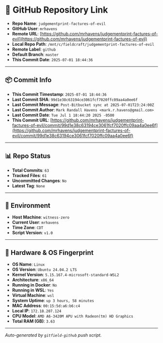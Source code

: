 # 🔗 GitHub Repository Link

- **Repo Name**: `judgementprint-factures-of-evil`
- **GitHub User**: `mrhavens`
- **Remote URL**: [https://github.com/mrhavens/judgementprint-factures-of-evil](https://github.com/mrhavens/judgementprint-factures-of-evil)
- **Local Repo Path**: `/mnt/c/fieldcraft/judgementprint-factures-of-evil`
- **Remote Label**: `github`
- **Default Branch**: `master`
- **This Commit Date**: `2025-07-01 18:44:36`

---

## 📦 Commit Info

- **This Commit Timestamp**: `2025-07-01 18:44:36`
- **Last Commit SHA**: `99d1e38c63194ce3061fcf7020ffc09aa4a0ee6f`
- **Last Commit Message**: `Post-Bitbucket sync at 2025-07-01T23:24:00Z`
- **Last Commit Author**: `Mark Randall Havens <mark.r.havens@gmail.com>`
- **Last Commit Date**: `Tue Jul 1 18:44:20 2025 -0500`
- **This Commit URL**: [https://github.com/mrhavens/judgementprint-factures-of-evil/commit/99d1e38c63194ce3061fcf7020ffc09aa4a0ee6f](https://github.com/mrhavens/judgementprint-factures-of-evil/commit/99d1e38c63194ce3061fcf7020ffc09aa4a0ee6f)

---

## 📊 Repo Status

- **Total Commits**: `63`
- **Tracked Files**: `61`
- **Uncommitted Changes**: `No`
- **Latest Tag**: `None`

---

## 🧭 Environment

- **Host Machine**: `witness-zero`
- **Current User**: `mrhavens`
- **Time Zone**: `CDT`
- **Script Version**: `v1.0`

---

## 🧬 Hardware & OS Fingerprint

- **OS Name**: `Linux`
- **OS Version**: `Ubuntu 24.04.2 LTS`
- **Kernel Version**: `5.15.167.4-microsoft-standard-WSL2`
- **Architecture**: `x86_64`
- **Running in Docker**: `No`
- **Running in WSL**: `Yes`
- **Virtual Machine**: `wsl`
- **System Uptime**: `up 3 hours, 58 minutes`
- **MAC Address**: `00:15:5d:a6:b6:c4`
- **Local IP**: `172.18.207.124`
- **CPU Model**: `AMD A6-3420M APU with Radeon(tm) HD Graphics`
- **Total RAM (GB)**: `3.63`

---

_Auto-generated by `gitfield-github` push script._
